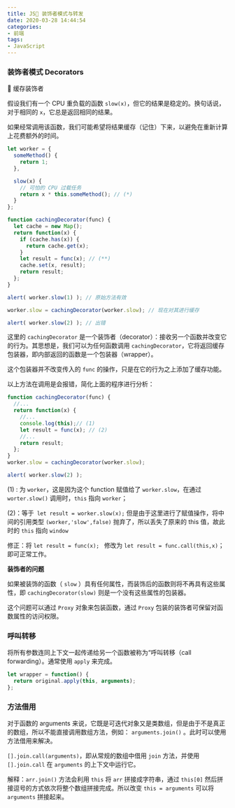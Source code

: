 ```yaml
---
title: JS📝 装饰者模式与转发
date: 2020-03-28 14:44:54
categories:
- 前端
tags: 
- JavaScript
---
```


### 装饰者模式 Decorators

🌰 缓存装饰者

假设我们有一个 CPU 重负载的函数 `slow(x)`，但它的结果是稳定的。换句话说，对于相同的 `x`，它总是返回相同的结果。

如果经常调用该函数，我们可能希望将结果缓存（记住）下来，以避免在重新计算上花费额外的时间。

```js
let worker = {
  someMethod() {
    return 1;
  },

  slow(x) {
    // 可怕的 CPU 过载任务
    return x * this.someMethod(); // (*)
  }
};

function cachingDecorator(func) {
  let cache = new Map();
  return function(x) {
    if (cache.has(x)) {
      return cache.get(x);
    }
    let result = func(x); // (**)
    cache.set(x, result);
    return result;
  };
}

alert( worker.slow(1) ); // 原始方法有效

worker.slow = cachingDecorator(worker.slow); // 现在对其进行缓存

alert( worker.slow(2) ); // 出错
```

这里的 `cachingDecorator` 是一个装饰者（decorator）：接收另一个函数并改变它的行为。其思想是，我们可以为任何函数调用 `cachingDecorator`，它将返回缓存包装器，即内部返回的函数是一个包装器（wrapper）。

这个包装器并不改变传入的 `func` 的操作，只是在它的行为之上添加了缓存功能。

以上方法在调用是会报错，简化上面的程序进行分析：

```js
function cachingDecorator(func) {
  //...
  return function(x) {
    //...
    console.log(this);// (1)
    let result = func(x); // (2)
    //...
    return result;
  };
}
worker.slow = cachingDecorator(worker.slow); 

alert( worker.slow(2) ); 
```

(1) :  为 `worker`，这是因为这个 function 赋值给了 `worker.slow`，在通过 `worter.slow()` 调用时，`this` 指向 `worker`；

(2)：等于` let result = worker.slow(x);`
 但是由于这里进行了赋值操作，将中间的引用类型 `(worker,'slow',false)` 抛弃了，所以丢失了原来的 this 值，故此时的 `this` 指向 `window`

修正：将 `let result = func(x); ` 修改为 `let result = func.call(this,x)`；即可正常工作。

**装饰者的问题**

如果被装饰的函数（ `slow` ）具有任何属性，而装饰后的函数则将不再具有这些属性，即 `cachingDecorator(slow)` 则是一个没有这些属性的包装器。

这个问题可以通过 `Proxy` 对象来包装函数，通过 `Proxy` 包装的装饰者可保留对函数属性的访问权限。



### 呼叫转移

将所有参数连同上下文一起传递给另一个函数被称为“呼叫转移（call forwarding）。通常使用 `apply` 来完成。

```javascript
let wrapper = function() {
  return original.apply(this, arguments);
};
```

### 方法借用

对于函数的 arguments 来说，它既是可迭代对象又是类数组，但是由于不是真正的数组，所以不能直接调用数组方法，例如： `arguments.join()` 。此时可以使用方法借用来解决。

`[].join.call(arguments)`，即从常规的数组中借用 `join` 方法，并使用 `[].join.call` 在 `arguments` 的上下文中运行它。

解释：`arr.join()` 方法会利用 `this` 将 `arr` 拼接成字符串，通过 `this[0]` 然后拼接逗号的方式依次将整个数组拼接完成。所以改变 `this = arguments` 可以将 `arguments` 拼接起来。





